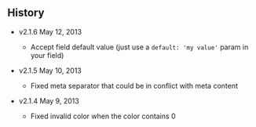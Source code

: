 ## History

- v2.1.6 May 12, 2013
    - Accept field default value (just use a ``default: 'my value'`` param in your field)

- v2.1.5 May 10, 2013
    - Fixed meta separator that could be in conflict with meta content

- v2.1.4 May 9, 2013
    - Fixed invalid color when the color contains 0
